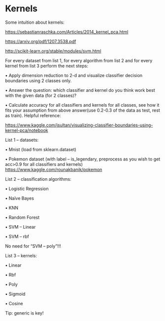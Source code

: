 # Kernels
Some intuition about kernels:

https://sebastianraschka.com/Articles/2014_kernel_pca.html 

https://arxiv.org/pdf/1207.3538.pdf 

http://scikit-learn.org/stable/modules/svm.html 

For every dataset from list 1, for every algorithm from list 2 and for every kernel from list 3 perform the next steps:

•	Apply dimension reduction to 2-d and visualize classifier decision boundaries using 2 classes only. 

•	Answer the question: which classifier and kernel do you think work best with the given data (for 2 classes)?

•	Calculate accuracy for all classifiers and kernels for all classes, see how it fits your assumption from above answer(use 0.2-0.3 of the data as test, rest as train).
Helpful reference: 

https://www.kaggle.com/jsultan/visualizing-classifier-boundaries-using-kernel-pca/notebook

List 1 – datasets:

•	Mnist (load from sklearn.dataset)

•	Pokemon dataset (with label – is_legendary, preprocess as you wish to get acc>0.9 for all classifiers and kernels) 
https://www.kaggle.com/rounakbanik/pokemon 

List 2 – classification algorithms:

•	Logistic Regression

•	Naïve Bayes

•	KNN

•	Random Forest

•	SVM – Linear

•	SVM – rbf

No need for “SVM – poly”!!!

List 3 – kernels:

•	Linear

•	Rbf

•	Poly

•	Sigmoid

•	Cosine

Tip: generic is key!



  
